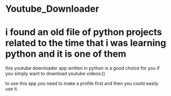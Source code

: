 # Youtube_Downloader

# i found an old file of python projects related to the time that i was learning python and it is one of them


this youtube downloader app written in python is a good choice for you if you simply want to download youtube videos:))

to use this app you need to make a profile first and then you could easily use it.
